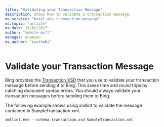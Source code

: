 ```yaml
---
title: "Validating your Transaction Message"
description: Shows how to validate a transaction message.
ms.service: "hotel-ads-transaction-message"
ms.topic: "article"
ms.date: 11/01/2017
author: "swhite-msft"
manager: ehansen
ms.author: "scottwhi"
---
```


# Validate your Transaction Message

Bing provides the [Transaction XSD](https://bhacstatic.blob.core.windows.net/schemas/transaction.xsd) that you use to validate your transaction message before sending it to Bing. This saves time and round trips by catching document syntax errors. You should always validate your transaction messages before sending them to Bing.

The following example shows using xmllint to validate the message contained in SampleTransaction.xml.

```
xmllint.exe --schema transaction.xsd SampleTransaction.xml
```
